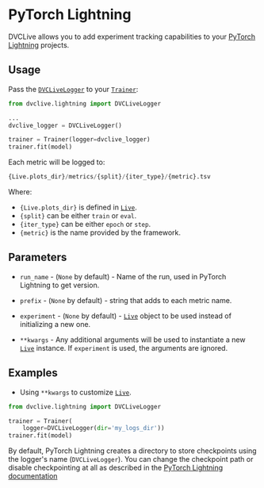 # PyTorch Lightning

DVCLive allows you to add experiment tracking capabilities to your
[PyTorch Lightning](https://www.pytorchlightning.ai/) projects.

## Usage

Pass the
[`DVCLiveLogger`](https://github.com/iterative/dvclive/blob/main/src/dvclive/lightning.py)
to your
[`Trainer`](https://pytorch-lightning.readthedocs.io/en/latest/common/trainer.html):

```python
from dvclive.lightning import DVCLiveLogger

...
dvclive_logger = DVCLiveLogger()

trainer = Trainer(logger=dvclive_logger)
trainer.fit(model)
```

Each metric will be logged to:

```py
{Live.plots_dir}/metrics/{split}/{iter_type}/{metric}.tsv
```

Where:

- `{Live.plots_dir}` is defined in [`Live`].
- `{split}` can be either `train` or `eval`.
- `{iter_type}` can be either `epoch` or `step`.
- `{metric}` is the name provided by the framework.

## Parameters

- `run_name` - (`None` by default) - Name of the run, used in PyTorch Lightning
  to get version.

- `prefix` - (`None` by default) - string that adds to each metric name.

- `experiment` - (`None` by default) -
  [`Live`](/docs/dvclive/api-reference/live) object to be used instead of
  initializing a new one.

- `**kwargs` - Any additional arguments will be used to instantiate a new
  [`Live`] instance. If `experiment` is used, the arguments are ignored.

## Examples

- Using `**kwargs` to customize [`Live`].

```python
from dvclive.lightning import DVCLiveLogger

trainer = Trainer(
    logger=DVCLiveLogger(dir='my_logs_dir'))
trainer.fit(model)
```

<admon type="info">

By default, PyTorch Lightning creates a directory to store checkpoints using the
logger's name (`DVCLiveLogger`). You can change the checkpoint path or disable
checkpointing at all as described in the
[PyTorch Lightning documentation](https://pytorch-lightning.readthedocs.io/en/latest/common/checkpointing.html)

</admon>

[`live`]: /docs/dvclive/api-reference/live
